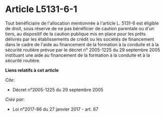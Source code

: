 # Article L5131-6-1

Tout bénéficiaire de l'allocation mentionnée à l'article L. 5131-6 est éligible de droit, sous réserve de ne pas bénéficier
de caution parentale ou d'un tiers, au dispositif de la caution publique mis en place pour les prêts délivrés par les
établissements de crédit ou les sociétés de financement dans le cadre de l'aide au financement de la formation à la conduite
et à la sécurité routière prévue par le décret n° 2005-1225 du 29 septembre 2005 instituant une aide au financement de la
formation à la conduite et à la sécurité routière.

**Liens relatifs à cet article**

_Cite_:

  - Décret n°2005-1225 du 29 septembre 2005

_Créé par_:

  - Loi n°2017-86 du 27 janvier 2017 - art. 67
